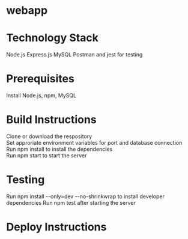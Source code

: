 # webapp
# Technology Stack
Node.js
Express.js
MySQL
Postman and jest for testing
# Prerequisites
Install Node.js, npm, MySQL
# Build Instructions
Clone or download the respository <br />
Set approriate environment variables for port and database connection <br />
Run npm install to install the dependencies <br />
Run npm start to start the server <br />
# Testing
Run npm install --only=dev --no-shrinkwrap to install developer dependencies
Run npm test after starting the server <br />
# Deploy Instructions


